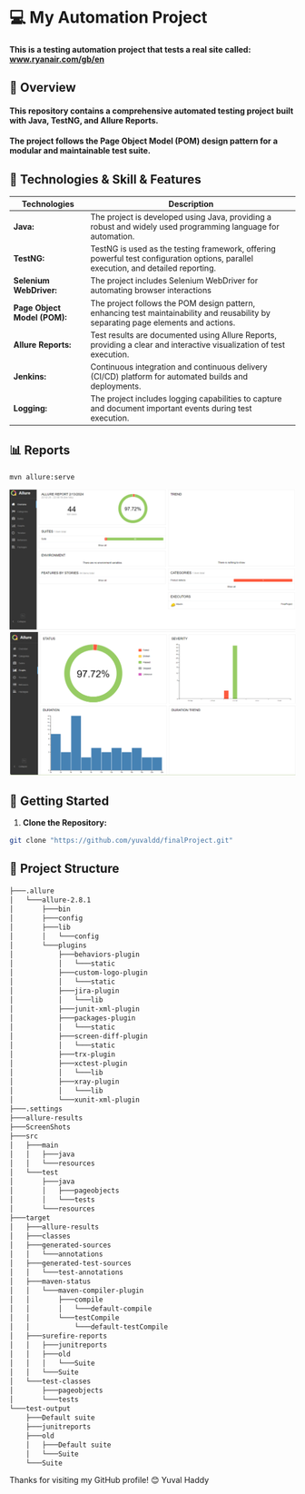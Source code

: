 # 💻 My Automation Project 

#### This is a testing automation project that tests a real site called: www.ryanair.com/gb/en

## 📖 Overview

#### This repository contains a comprehensive automated testing project built with Java, TestNG, and Allure Reports. 
#### The project follows the Page Object Model (POM) design pattern for a modular and maintainable test suite.

## 📑 Technologies & Skill & Features
| Technologies      | Description |
| ----------- | ----------- |
| **Java:**      | The project is developed using Java, providing a robust and widely used programming language for automation.       |
| **TestNG:**   | TestNG is used as the testing framework, offering powerful test configuration options, parallel execution, and detailed reporting.        |
| **Selenium WebDriver:**   | The project includes Selenium WebDriver for automating browser interactions        |
| **Page Object Model (POM):**   | The project follows the POM design pattern, enhancing test maintainability and reusability by separating page elements and actions.        |
| **Allure Reports:**   | Test results are documented using Allure Reports, providing a clear and interactive visualization of test execution.        |
| **Jenkins:**   | Continuous integration and continuous delivery (CI/CD) platform for automated builds and deployments.        |
| **Logging:**   | The project includes logging capabilities to capture and document important events during test execution.       |


## 📊 Reports

  ```bash
  mvn allure:serve
  ```

<img src="https://github.com/yuvaldd/finalProject/blob/main/OverView.png"> 
<img src="https://github.com/yuvaldd/finalProject/blob/main/Graphs.png">

## 🚀 Getting Started

1. **Clone the Repository:**
 ```bash
git clone "https://github.com/yuvaldd/finalProject.git"
```

## 📁 Project Structure
```
├───.allure
│   └───allure-2.8.1
│       ├───bin
│       ├───config
│       ├───lib
│       │   └───config
│       └───plugins
│           ├───behaviors-plugin
│           │   └───static
│           ├───custom-logo-plugin
│           │   └───static
│           ├───jira-plugin
│           │   └───lib
│           ├───junit-xml-plugin
│           ├───packages-plugin
│           │   └───static
│           ├───screen-diff-plugin
│           │   └───static
│           ├───trx-plugin
│           ├───xctest-plugin
│           │   └───lib
│           ├───xray-plugin
│           │   └───lib
│           └───xunit-xml-plugin
├───.settings
├───allure-results
├───ScreenShots
├───src
│   ├───main
│   │   ├───java
│   │   └───resources
│   └───test
│       ├───java
│       │   ├───pageobjects
│       │   └───tests
│       └───resources
├───target
│   ├───allure-results
│   ├───classes
│   ├───generated-sources
│   │   └───annotations
│   ├───generated-test-sources
│   │   └───test-annotations
│   ├───maven-status
│   │   └───maven-compiler-plugin
│   │       ├───compile
│   │       │   └───default-compile
│   │       └───testCompile
│   │           └───default-testCompile
│   ├───surefire-reports
│   │   ├───junitreports
│   │   ├───old
│   │   │   └───Suite
│   │   └───Suite
│   └───test-classes
│       ├───pageobjects
│       └───tests
└───test-output
    ├───Default suite
    ├───junitreports
    ├───old
    │   ├───Default suite
    │   └───Suite
    └───Suite

```

Thanks for visiting my GitHub profile! 😊
Yuval Haddy


